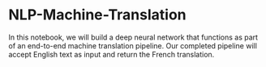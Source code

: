 # NLP-Machine-Translation
In this notebook, we will build a deep neural network that functions as part of an end-to-end machine translation pipeline. Our completed pipeline will accept English text as input and return the French translation.
